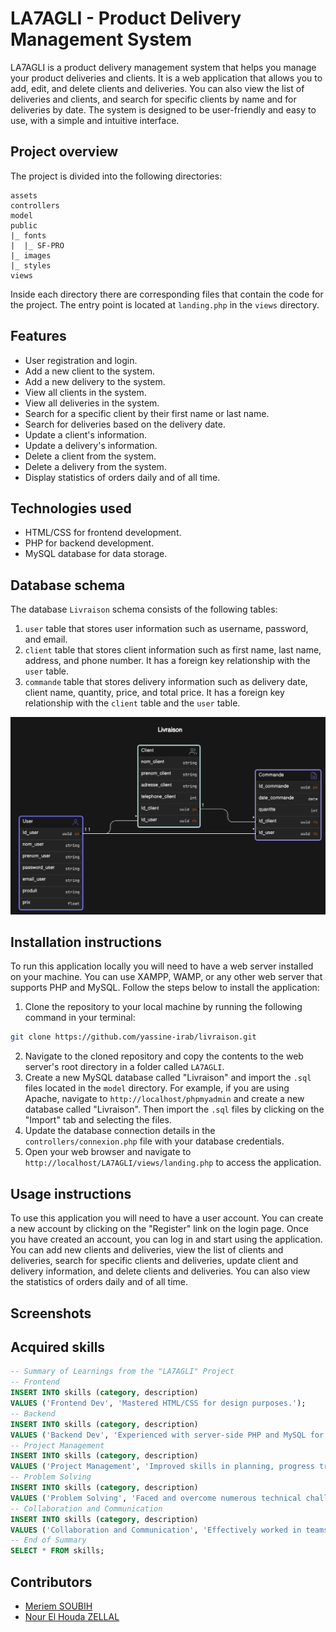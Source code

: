 # LA7AGLI - Product Delivery Management System

LA7AGLI is a product delivery management system that helps you manage your product deliveries and clients. It is a web application that allows you to add, edit, and delete clients and deliveries. You can also view the list of deliveries and clients, and search for specific clients by name and for deliveries by date. The system is designed to be user-friendly and easy to use, with a simple and intuitive interface.

## Project overview

The project is divided into the following directories:

```
assets
controllers
model
public
|_ fonts
|  |_ SF-PRO
|_ images
|_ styles
views
```

Inside each directory there are corresponding files that contain the code for the project. The entry point is located at `landing.php` in the `views` directory.

## Features

- User registration and login.
- Add a new client to the system.
- Add a new delivery to the system.
- View all clients in the system.
- View all deliveries in the system.
- Search for a specific client by their first name or last name.
- Search for deliveries based on the delivery date.
- Update a client's information.
- Update a delivery's information.
- Delete a client from the system.
- Delete a delivery from the system.
- Display statistics of orders daily and of all time.

## Technologies used

- HTML/CSS for frontend development.
- PHP for backend development.
- MySQL database for data storage.

## Database schema

The database `Livraison` schema consists of the following tables:

1. `user` table that stores user information such as username, password, and email.
2. `client` table that stores client information such as first name, last name, address, and phone number. It has a foreign key relationship with the `user` table.
3. `commande` table that stores delivery information such as delivery date, client name, quantity, price, and total price. It has a foreign key relationship with the `client` table and the `user` table.

![Database Entity Diagram](./assets/bd-entity-diagram.png)

## Installation instructions

To run this application locally you will need to have a web server installed on your machine. You can use XAMPP, WAMP, or any other web server that supports PHP and MySQL. Follow the steps below to install the application:

1. Clone the repository to your local machine by running the following command in your terminal:

```bash
git clone https://github.com/yassine-irab/livraison.git
```

2. Navigate to the cloned repository and copy the contents to the web server's root directory in a folder called `LA7AGLI`.
3. Create a new MySQL database called "Livraison" and import the `.sql` files located in the `model` directory. For example, if you are using Apache, navigate to `http://localhost/phpmyadmin` and create a new database called "Livraison". Then import the `.sql` files by clicking on the "Import" tab and selecting the files.
4. Update the database connection details in the `controllers/connexion.php` file with your database credentials.
5. Open your web browser and navigate to `http://localhost/LA7AGLI/views/landing.php` to access the application.

## Usage instructions

To use this application you will need to have a user account. You can create a new account by clicking on the "Register" link on the login page. Once you have created an account, you can log in and start using the application. You can add new clients and deliveries, view the list of clients and deliveries, search for specific clients and deliveries, update client and delivery information, and delete clients and deliveries. You can also view the statistics of orders daily and of all time.

## Screenshots

## Acquired skills
```sql
-- Summary of Learnings from the "LA7AGLI" Project
-- Frontend
INSERT INTO skills (category, description)
VALUES ('Frontend Dev', 'Mastered HTML/CSS for design purposes.');
-- Backend
INSERT INTO skills (category, description)
VALUES ('Backend Dev', 'Experienced with server-side PHP and MySQL for database management.');
-- Project Management
INSERT INTO skills (category, description)
VALUES ('Project Management', 'Improved skills in planning, progress tracking, and team collaboration.');
-- Problem Solving
INSERT INTO skills (category, description)
VALUES ('Problem Solving', 'Faced and overcome numerous technical challenges by finding creative solutions.');
-- Collaboration and Communication
INSERT INTO skills (category, description)
VALUES ('Collaboration and Communication', 'Effectively worked in teams by communicating clearly and supporting each other.');
-- End of Summary
SELECT * FROM skills;
```

## Contributors

- [Meriem SOUBIH](https://www.linkedin.com/in/meriem-soubih-864390254/)
- [Nour El Houda ZELLAL](https://www.linkedin.com/in/nourelhouda-zellal-3b05a82b1/)
